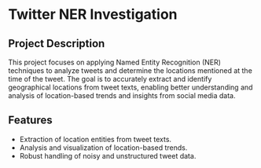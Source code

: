 # Twitter NER Investigation

## Project Description
This project focuses on applying Named Entity Recognition (NER) techniques to analyze tweets and determine the locations mentioned at the time of the tweet. The goal is to accurately extract and identify geographical locations from tweet texts, enabling better understanding and analysis of location-based trends and insights from social media data.

## Features
- Extraction of location entities from tweet texts.
- Analysis and visualization of location-based trends.
- Robust handling of noisy and unstructured tweet data.